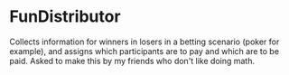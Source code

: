 # FunDistributor
Collects information for winners in losers in a betting scenario (poker for example), and assigns which participants are to pay and which are to be paid. Asked to make this by my friends who don't like doing math.
